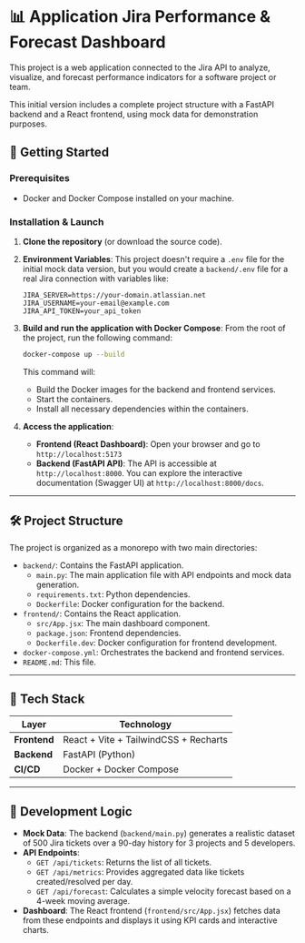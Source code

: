 # 📊 Application Jira Performance & Forecast Dashboard

This project is a web application connected to the Jira API to analyze, visualize, and forecast performance indicators for a software project or team.

This initial version includes a complete project structure with a FastAPI backend and a React frontend, using mock data for demonstration purposes.

## 🚀 Getting Started

### Prerequisites

- Docker and Docker Compose installed on your machine.

### Installation & Launch

1.  **Clone the repository** (or download the source code).

2.  **Environment Variables**:
    This project doesn't require a `.env` file for the initial mock data version, but you would create a `backend/.env` file for a real Jira connection with variables like:
    ```
    JIRA_SERVER=https://your-domain.atlassian.net
    JIRA_USERNAME=your-email@example.com
    JIRA_API_TOKEN=your_api_token
    ```

3.  **Build and run the application with Docker Compose**:
    From the root of the project, run the following command:
    ```bash
    docker-compose up --build
    ```
    This command will:
    - Build the Docker images for the backend and frontend services.
    - Start the containers.
    - Install all necessary dependencies within the containers.

4.  **Access the application**:
    - **Frontend (React Dashboard)**: Open your browser and go to `http://localhost:5173`
    - **Backend (FastAPI API)**: The API is accessible at `http://localhost:8000`. You can explore the interactive documentation (Swagger UI) at `http://localhost:8000/docs`.

---

## 🛠️ Project Structure

The project is organized as a monorepo with two main directories:

-   `backend/`: Contains the FastAPI application.
    -   `main.py`: The main application file with API endpoints and mock data generation.
    -   `requirements.txt`: Python dependencies.
    -   `Dockerfile`: Docker configuration for the backend.
-   `frontend/`: Contains the React application.
    -   `src/App.jsx`: The main dashboard component.
    -   `package.json`: Frontend dependencies.
    -   `Dockerfile.dev`: Docker configuration for frontend development.
-   `docker-compose.yml`: Orchestrates the backend and frontend services.
-   `README.md`: This file.

---

## 🧩 Tech Stack

| Layer      | Technology                               |
| ---------- | ---------------------------------------- |
| **Frontend** | React + Vite + TailwindCSS + Recharts    |
| **Backend**  | FastAPI (Python)                         |
| **CI/CD**    | Docker + Docker Compose                  |

---

## 🧠 Development Logic

-   **Mock Data**: The backend (`backend/main.py`) generates a realistic dataset of 500 Jira tickets over a 90-day history for 3 projects and 5 developers.
-   **API Endpoints**:
    -   `GET /api/tickets`: Returns the list of all tickets.
    -   `GET /api/metrics`: Provides aggregated data like tickets created/resolved per day.
    -   `GET /api/forecast`: Calculates a simple velocity forecast based on a 4-week moving average.
-   **Dashboard**: The React frontend (`frontend/src/App.jsx`) fetches data from these endpoints and displays it using KPI cards and interactive charts.
